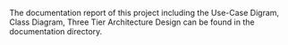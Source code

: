 The documentation report of this project including the Use-Case Digram, Class Diagram, Three Tier Architecture Design can be found in the documentation directory.
